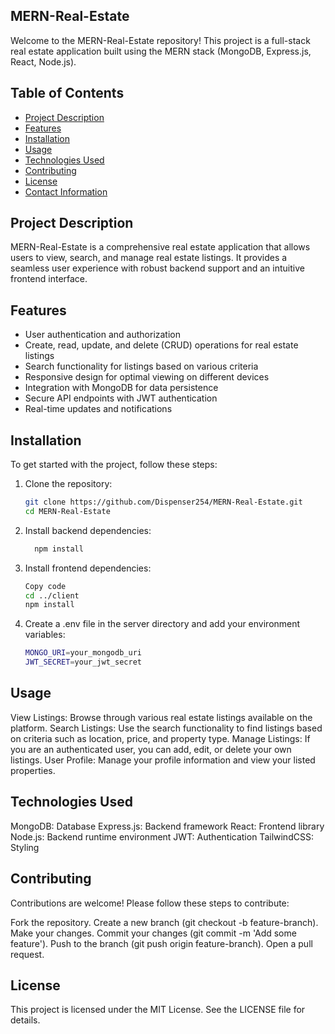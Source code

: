 ## MERN-Real-Estate

Welcome to the MERN-Real-Estate repository! This project is a full-stack real estate application built using the MERN stack (MongoDB, Express.js, React, Node.js).

## Table of Contents

- [Project Description](#project-description)
- [Features](#features)
- [Installation](#installation)
- [Usage](#usage)
- [Technologies Used](#technologies-used)
- [Contributing](#contributing)
- [License](#license)
- [Contact Information](#contact-information)

## Project Description

MERN-Real-Estate is a comprehensive real estate application that allows users to view, search, and manage real estate listings. It provides a seamless user experience with robust backend support and an intuitive frontend interface.

## Features

- User authentication and authorization
- Create, read, update, and delete (CRUD) operations for real estate listings
- Search functionality for listings based on various criteria
- Responsive design for optimal viewing on different devices
- Integration with MongoDB for data persistence
- Secure API endpoints with JWT authentication
- Real-time updates and notifications

## Installation

To get started with the project, follow these steps:

1. Clone the repository:

   ```bash
   git clone https://github.com/Dispenser254/MERN-Real-Estate.git
   cd MERN-Real-Estate

2. Install backend dependencies:
    ```bash
      npm install
    ```

3. Install frontend dependencies:

    ```bash
    Copy code
    cd ../client
    npm install
    
4. Create a .env file in the server directory and add your environment variables:
    ```bash
    MONGO_URI=your_mongodb_uri
    JWT_SECRET=your_jwt_secret
    
## Usage
View Listings: Browse through various real estate listings available on the platform.
Search Listings: Use the search functionality to find listings based on criteria such as location, price, and property type.
Manage Listings: If you are an authenticated user, you can add, edit, or delete your own listings.
User Profile: Manage your profile information and view your listed properties.

## Technologies Used
MongoDB: Database
Express.js: Backend framework
React: Frontend library
Node.js: Backend runtime environment
JWT: Authentication
TailwindCSS: Styling

## Contributing
Contributions are welcome! Please follow these steps to contribute:

Fork the repository.
Create a new branch (git checkout -b feature-branch).
Make your changes.
Commit your changes (git commit -m 'Add some feature').
Push to the branch (git push origin feature-branch).
Open a pull request.

## License
This project is licensed under the MIT License. See the LICENSE file for details.
